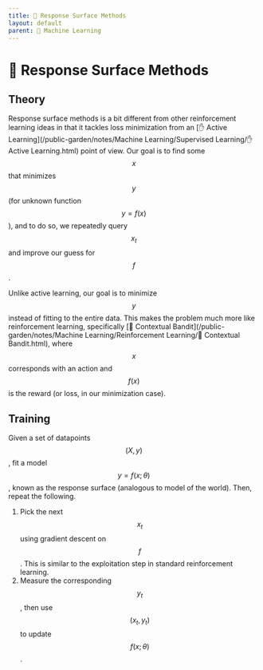 ```yaml
---
title: 🚒 Response Surface Methods
layout: default
parent: 🤖 Machine Learning
---
```


# 🚒 Response Surface Methods

## Theory
Response surface methods is a bit different from other reinforcement learning ideas in that it tackles loss minimization from an [✋ Active Learning](/public-garden/notes/Machine Learning/Supervised Learning/✋ Active Learning.html) point of view. Our goal is to find some $$x$$ that minimizes $$y$$ (for unknown function $$y = f(x)$$), and to do so, we repeatedly query $$x_t$$ and improve our guess for $$f$$.

Unlike active learning, our goal is to minimize $$y$$ instead of fitting to the entire data. This makes the problem much more like reinforcement learning, specifically [🎰 Contextual Bandit](/public-garden/notes/Machine Learning/Reinforcement Learning/🎰 Contextual Bandit.html), where $$x$$ corresponds with an action and $$f(x)$$ is the reward (or loss, in our minimization case).

## Training
Given a set of datapoints $$(X, y)$$, fit a model $$y = f(x; \theta)$$, known as the response surface (analogous to model of the world). Then, repeat the following.
1. Pick the next $$x_t$$ using gradient descent on $$f$$. This is similar to the exploitation step in standard reinforcement learning.
2. Measure the corresponding $$y_t$$, then use $$(x_t, y_t)$$ to update $$f(x; \theta)$$.